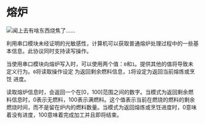 # 熔炉
![闻上去有啥东西烧焦了……](block:minecraft:furnace)

利用串口模块未经证明的光敏感性，计算机可以获取普通熔炉处理过程中的一些基本信息。此协议同时支持读写操作。

当使用串口模块向熔炉写入时，可以使用两个值：`0`和`1`。提供其他的值将导致未定义行为。`0`将读取操作设定 为返回剩余燃料信息，`1`将设定为返回当前熔炼或烹饪 进度。

读取熔炉信息时，会返回一个在[0，100]范围之间的数字。当模式为返回剩余燃料信息时，0表示无燃料，100表示满燃料。这个值表示当前在燃烧的燃料的剩余燃烧时间，而不是留在炉内的燃料数量。当模式为返回熔炼或烹饪进度时，0意味着没有进度，100意味着完成加工并且即将结束。
